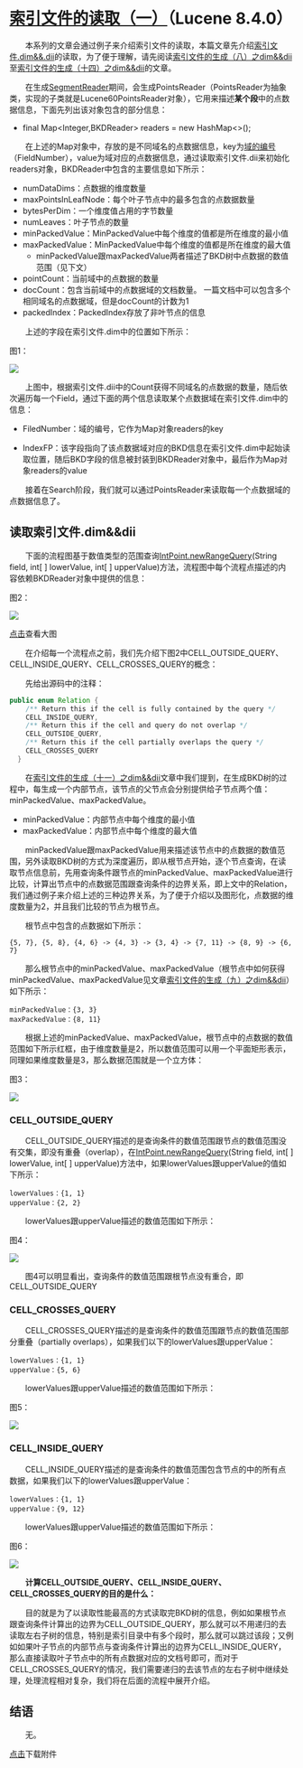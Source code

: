 # [索引文件的读取（一）](https://www.amazingkoala.com.cn/Lucene/Search/)（Lucene 8.4.0）

&emsp;&emsp;本系列的文章会通过例子来介绍索引文件的读取，本篇文章先介绍[索引文件.dim&&.dii](https://www.amazingkoala.com.cn/Lucene/suoyinwenjian/2019/0424/53.html)的读取，为了便于理解，请先阅读[索引文件的生成（八）之dim&&dii](https://www.amazingkoala.com.cn/Lucene/Index/2020/0329/128.html)至[索引文件的生成（十四）之dim&&dii](https://www.amazingkoala.com.cn/Lucene/Index/2020/0424/134.html)的文章。

&emsp;&emsp;在生成[SegmentReader](https://www.amazingkoala.com.cn/Lucene/Index/2019/1014/99.html)期间，会生成PointsReader（PointsReader为抽象类，实现的子类就是Lucene60PointsReader对象），它用来描述**某个段**中的点数据信息，下面先列出该对象包含的部分信息：

- final Map<Integer,BKDReader> readers = new HashMap<\>();

&emsp;&emsp;在上述的Map对象中，存放的是不同域名的点数据信息，key为[域的编号](https://www.amazingkoala.com.cn/Lucene/suoyinwenjian/2019/0606/64.html)（FieldNumber），value为域对应的点数据信息，通过读取索引文件.dii来初始化readers对象，BKDReader中包含的主要信息如下所示：

- numDataDims：点数据的维度数量
- maxPointsInLeafNode：每个叶子节点中的最多包含的点数据数量
- bytesPerDim：一个维度值占用的字节数量
- numLeaves：叶子节点的数量
- minPackedValue：MinPackedValue中每个维度的值都是所在维度的最小值
- maxPackedValue：MinPackedValue中每个维度的值都是所在维度的最大值
  - minPackedValue跟maxPackedValue两者描述了BKD树中点数据的数值范围（见下文）
- pointCount：当前域中的点数据的数量
- docCount：包含当前域中的点数据域的文档数量。 一篇文档中可以包含多个相同域名的点数据域，但是docCount的计数为1
- packedIndex：PackedIndex存放了非叶节点的信息

&emsp;&emsp;上述的字段在索引文件.dim中的位置如下所示：

图1：

<img src="http://www.amazingkoala.com.cn/uploads/lucene/Search/索引文件的读取/索引文件的读取（一）/1.png">

&emsp;&emsp;上图中，根据索引文件.dii中的Count获得不同域名的点数据的数量，随后依次遍历每一个Field，通过下面的两个信息读取某个点数据域在索引文件.dim中的信息：

- FiledNumber：域的编号，它作为Map对象readers的key

- IndexFP：该字段指向了该点数据域对应的BKD信息在索引文件.dim中起始读取位置，随后BKD字段的信息被封装到BKDReader对象中，最后作为Map对象readers的value


&emsp;&emsp;接着在Search阶段，我们就可以通过PointsReader来读取每一个点数据域的点数据信息了。

## 读取索引文件.dim&&dii

&emsp;&emsp;下面的流程图基于数值类型的范围查询[IntPoint.newRangeQuery](https://github.com/LuXugang/Lucene-7.5.0/blob/master/solr-8.4.0/lucene/core/src/java/org/apache/lucene/document/IntPoint.java)(String field, int\[ \] lowerValue, int\[ \] upperValue)方法，流程图中每个流程点描述的内容依赖BKDReader对象中提供的信息：

图2：

<img src="http://www.amazingkoala.com.cn/uploads/lucene/Search/索引文件的读取/索引文件的读取（一）/2.png">

[点击](http://www.amazingkoala.com.cn/uploads/lucene/Search/索引文件的读取/索引文件的读取（一）/newrangequery.html)查看大图

&emsp;&emsp;在介绍每一个流程点之前，我们先介绍下图2中CELL_OUTSIDE_QUERY、CELL_INSIDE_QUERY、CELL_CROSSES_QUERY的概念：

&emsp;&emsp;先给出源码中的注释：

```java
public enum Relation {
    /** Return this if the cell is fully contained by the query */
    CELL_INSIDE_QUERY,
    /** Return this if the cell and query do not overlap */
    CELL_OUTSIDE_QUERY,
    /** Return this if the cell partially overlaps the query */
    CELL_CROSSES_QUERY
  }
```

&emsp;&emsp;在[索引文件的生成（十一）之dim&&dii](https://www.amazingkoala.com.cn/Lucene/Index/2020/0410/131.html)文章中我们提到，在生成BKD树的过程中，每生成一个内部节点，该节点的父节点会分别提供给子节点两个值：minPackedValue、maxPackedValue。

- minPackedValue：内部节点中每个维度的最小值
- maxPackedValue：内部节点中每个维度的最大值

&emsp;&emsp;minPackedValue跟maxPackedValue用来描述该节点中的点数据的数值范围，另外读取BKD树的方式为深度遍历，即从根节点开始，逐个节点查询，在读取节点信息前，先用查询条件跟节点的minPackedValue、maxPackedValue进行比较，计算出节点中的点数据范围跟查询条件的边界关系，即上文中的Relation，我们通过例子来介绍上述的三种边界关系，为了便于介绍以及图形化，点数据的维度数量为2，并且我们比较的节点为根节点。

&emsp;&emsp;根节点中包含的点数据如下所示：

```text
{5, 7}, {5, 8}, {4, 6} -> {4, 3} -> {3, 4} -> {7, 11} -> {8, 9} -> {6, 7}
```

&emsp;&emsp;那么根节点中的minPackedValue、maxPackedValue（根节点中如何获得minPackedValue、maxPackedValue见文章[索引文件的生成（九）之dim&&dii](https://www.amazingkoala.com.cn/Lucene/Index/2020/0406/129.html)）如下所示：

```text
minPackedValue：{3, 3}
maxPackedValue：{8, 11}
```

&emsp;&emsp;根据上述的minPackedValue、maxPackedValue，根节点中的点数据的数值范围如下所示红框，由于维度数量是2，所以数值范围可以用一个平面矩形表示，同理如果维度数量是3，那么数据范围就是一个立方体：

图3：

<img src="http://www.amazingkoala.com.cn/uploads/lucene/Search/索引文件的读取/索引文件的读取（一）/3.png">

### CELL_OUTSIDE_QUERY

&emsp;&emsp;CELL_OUTSIDE_QUERY描述的是查询条件的数值范围跟节点的数值范围没有交集，即没有重叠（overlap），在[IntPoint.newRangeQuery](https://github.com/LuXugang/Lucene-7.5.0/blob/master/solr-8.4.0/lucene/core/src/java/org/apache/lucene/document/IntPoint.java)(String field, int\[ \] lowerValue, int\[ \] upperValue)方法中，如果lowerValues跟upperValue的值如下所示：

```text
lowerValues：{1, 1}
upperValue：{2, 2}
```

&emsp;&emsp;lowerValues跟upperValue描述的数值范围如下所示：

图4：

<img src="http://www.amazingkoala.com.cn/uploads/lucene/Search/索引文件的读取/索引文件的读取（一）/4.png">

&emsp;&emsp;图4可以明显看出，查询条件的数值范围跟根节点没有重合，即CELL_OUTSIDE_QUERY

### CELL_CROSSES_QUERY

&emsp;&emsp;CELL_CROSSES_QUERY描述的是查询条件的数值范围跟节点的数值范围部分重叠（partially overlaps），如果我们以下的lowerValues跟upperValue：

```text
lowerValues：{1, 1}
upperValue：{5, 6}
```

&emsp;&emsp;lowerValues跟upperValue描述的数值范围如下所示：

图5：

<img src="http://www.amazingkoala.com.cn/uploads/lucene/Search/索引文件的读取/索引文件的读取（一）/5.png">

### CELL_INSIDE_QUERY

&emsp;&emsp;CELL_INSIDE_QUERY描述的是查询条件的数值范围包含节点的中的所有点数据，如果我们以下的lowerValues跟upperValue：

```text
lowerValues：{1, 1}
upperValue：{9, 12}
```

&emsp;&emsp;lowerValues跟upperValue描述的数值范围如下所示：

图6：

<img src="http://www.amazingkoala.com.cn/uploads/lucene/Search/索引文件的读取/索引文件的读取（一）/6.png">

&emsp;&emsp;**计算CELL_OUTSIDE_QUERY、CELL_INSIDE_QUERY、CELL_CROSSES_QUERY的目的是什么：**

&emsp;&emsp;目的就是为了以读取性能最高的方式读取完BKD树的信息，例如如果根节点跟查询条件计算出的边界为CELL_OUTSIDE_QUERY，那么就可以不用递归的去读取左右子树的信息，特别是索引目录中有多个段时，那么就可以跳过该段；又例如如果叶子节点的内部节点与查询条件计算出的边界为CELL_INSIDE_QUERY，那么直接读取叶子节点中的所有点数据对应的文档号即可，而对于CELL_CROSSES_QUERY的情况，我们需要递归的去该节点的左右子树中继续处理，处理流程相对复杂，我们将在后面的流程中展开介绍。

## 结语

&emsp;&emsp;无。

[点击](http://www.amazingkoala.com.cn/attachment/Lucene/Search/索引文件的读取（一）/索引文件的读取（一）.zip)下载附件